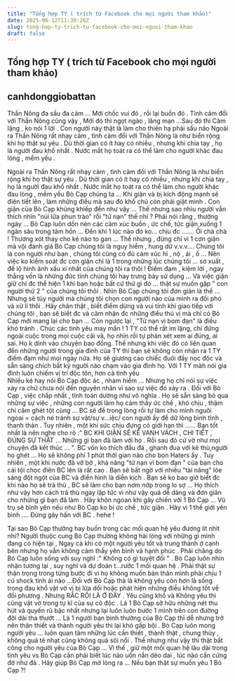 ```yaml
---
title: "Tổng hợp TY ( trích từ Facebook cho mọi người tham khảo)"
date: 2025-06-12T11:39:26Z
slug: tong-hop-ty-trich-tu-facebook-cho-moi-nguoi-tham-khao
draft: false
---
```


## Tổng hợp TY ( trích từ Facebook cho mọi người tham khảo)

## canhdonggiobattan

Thần Nông đa sầu đa cảm ... Mới chốc vui đó , rồi lại buồn đó . Tình cảm đối với Thần Nông cũng vậy , Mới đó thì ngọt ngào , lãng mạn ...Sau đó thì Câm lặng , ko nói 1 lời . Con người này thật là làm cho thiên hạ phải sầu não
Ngoài ra Thần Nông rất nhạy cảm , tình cảm đối với Thần Nông là như biển rộng khi họ thật sự yêu . Dù thời gian có ít hay có nhiều , nhưng khi chia tay , họ là người đau khổ nhất . Nước mắt họ toát ra có thể làm cho người khác đau lòng , mềm yếu . 

Ngoài ra Thần Nông rất nhạy cảm , tình cảm đối với Thần Nông là như biển rộng khi họ thật sự yêu . Dù thời gian có ít hay có nhiều , nhưng khi chia tay , họ là người đau khổ nhất . Nước mắt họ toát ra có thể làm cho người khác đau lòng , mềm yếu 
Bò Cạp chúng ta ... Khi giận và bị kích động mạnh sẽ điên tiết lên , làm những điều mà sau đó khổ chủ còn phải giật mình . Con giận của Bò Cạp khủng khiếp đến như vậy ... Thế nhưng sao nhìu người vẫn thích nhìn "núi lửa phun trào" rồi "tử nạn" thế nhỉ ? Phải nói rằng , thường ngày ... Bò Cạp luôn dồn nén các cảm xúc buồn , ức chế, tức giận xuống 1 ngăn sâu trong tâm hồn ... Đến khi 1 lúc nào đó ko... chịu đc ....... Ối chà chà ! Thương xót thay cho kẻ nào to gan ... Thế nhưng , đừng chỉ vì 1 cơn giận mà vội đánh giá Bò Cạp chúng tôi là nguy hiểm , hung dữ v.v.v.... Chúng tôi là con người như bạn , chúng tôi cũng có đủ cảm xúc hỉ , nộ , ái , ố ... Nên việc ko kiểm soát đc cơn giận chỉ là 1 trong những lúc chúng tôi ... sơ xuất , để lộ hình ảnh xấu xí nhất của chúng tôi ra thôi ! Điềm đạm , kiệm lời , ngay thẳng vốn là những đức tính chúng tôi hay trưng bày sử dụng ... Và việc giận giữ chỉ đc thể hiện 1 khi bạn hoặc bất cứ thứ gì đó ... thật sự muốn gặp " con người thứ 2 " của chúng tôi thôi . Nhìn Bò Cạp chúng tôi đơn giản là thế ... Nhưng sẽ tùy người mà chúng tôi chọn con người nào của mình ra đối phó và xử lí thôi . Hãy chân thật , biết điểm dừng và vui tính khi giao tiếp với chúng tôi , bạn sẽ biết đc và cảm nhận đc những điều thú vị mà chỉ có Bò Cạp mới mang lại cho bạn ... Còn ngược lại , "Tử nạn vì bom đạn" là điều khó tránh . Chúc các tình yêu may mắn !
 1 TY có thể rất im lặng, chỉ đứng ngoài cuộc trong mọi cuộc cãi vã, họ nhìn rồi tự phán xét xem ai đúng, ai sai. Họ k dính vào chuyện bao đồng. Thế nhưng khi việc đó có liên quan đến những người trong gia đình của TY thì bạn sẽ không còn nhận ra 1 TY điềm đạm như mọi ngày nữa. Họ sẽ giương cao chiếc đuôi đầy nọc độc và sẵn sàng chích bất kỳ người nào chạm vào gia đình họ. Với 1 TY màh nói gia đình luôn chiếm vị trí độc tôn, hơn cả tình yêu  
Nhiều kẻ hay nói Bò Cạp độc ác , nham hiểm ... Nhưng họ chỉ nói sự việc xảy ra chứ chưa nói đến nguyên nhân vì sao sự việc đó xảy ra . Đối với Bò Cạp , việc chấp nhất , tính toán dường như vô nghĩa . Họ sẽ sẵn sàng bỏ qua những sự việc , những con người làm họ cảm thấy ức chế , khó chịu , thậm chí căm ghét tột cùng ... BC sẽ để trong lòng rồi tự làm cho mình nguôi ngoai = cách né tránh sự vật/sự v...iệc/ con người ấy để dữ lòng bình tĩnh , thanh thản . Tuy nhiên , một khi sức chịu đựng có giới hạn thì ...... Bạn tốt nhất là nên nghe cho rõ :" BC KHI GIẬN SẼ KỂ VANH VÁCH , CHI TIẾT , ĐÚNG SỰ THẬT ... Những gì bạn đã làm với họ . Rồi sau đó cứ vờ như mọi chuyện đã kết thúc ... ". BC vốn ko thích đấu đá , ghanh đua với kẻ thù,người họ ghét ... Họ sẽ không phí 1 phút thời gian nào cho bọn Haters ấy . Tuy nhiên , một khi nước đã vỡ bờ , khả năng "tử nạn vì bom đạn " của bạn cho cái tội chọc điên BC lên là rất cao . Bạn sẽ bất ngờ với nhiều "tài năng" lóe sáng đột ngột của BC và điển hình là diễn kịch . Bạn sẽ ko bao giờ biết đc khi nào họ sẽ trả thù , BC sẽ làm cho bạn nơm nớp trong lo sợ ... Họ thích như vậy hơn cách trả thù ngay lập tức vì như vậy quá dễ dàng và đơn giản cho những gì bạn đã làm . Hãy khôn ngoan khi gây chiến với 1 Bò Cạp ... Vũ trụ sẽ bình yên nếu như Bò Cạp ko bị ức chế , tức giận . Hãy vì 1 thế giới yên bình .... Đừng gây hấn với BC . hehe !

Tại sao Bò Cạp thường hay buồn trong các mối quan hệ yêu đương lít nhít nhỉ? Người thuộc cung Bò Cạp thường không hài lòng với những gì mình đang có hiện tại , Ngay cả khi có một người yêu tốt và trung thành ở cạnh bên nhưng họ vẫn không cảm thấy yên bình và hạnh phúc . Phải chăng do Bò Cạp luôn sống với suy nghĩ :" Không có gì tuyệt đối " . Bò Cạp luôn nhìn nhận tương lại , suy nghĩ và dự đoán t...rước 1 mối quan hệ . Phải thật sự thận trọng trong từng bước đi vì họ không muốn bản thân mình phải chịu 1 cú shock tình ái nào ...Đối với Bò Cạp thà là không yêu còn hơn là sống trong đau khổ vật vờ vì bị lừa dối hoặc phát hiện những điều không tốt về đối phương . Nhưng RẮC RỐI LÀ Ở ĐÂY . Yêu cũng khổ và Không yêu thì cũng vật vờ trong tự kỉ của sự cô độc . Là 1 Bò Cạp sỡ hữu những nét thu hút và quyến rũ bậc nhất nhưng lại luôn luôn bước 1 mình trên con đường đời dài tha thướt ... Là 1 người bạn bình thường của Bò Cạp thì dễ nhưng trở nên thân thiết và thành người yêu thì lại khó gấp bội . 
Bò Cạp luôn mong người yêu ... luôn quan tâm những lúc cần thiết , thành thật , chung thủy , không quá tẻ nhạt cũng không quá sôi nổi . Thế nhưng như vậy thì thật bất công cho người yêu của Bò Cạp ... Vì thế , giữ một mối quan hệ lâu dài trong tình yêu vs Bò Cạp cần phải biết lúc nào uốn nắn dẻo dai , lúc nào cần cứng đờ như đá . Hãy giúp Bò Cạp mở lòng ra ... Nếu bạn thật sự muốn yêu 1 Bò Cạp ?!